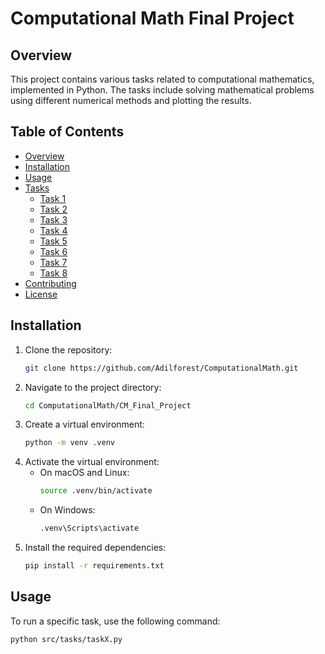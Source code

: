 # Computational Math Final Project

## Overview

This project contains various tasks related to computational mathematics, implemented in Python. The tasks include solving mathematical problems using different numerical methods and plotting the results.

## Table of Contents

- [Overview](#overview)
- [Installation](#installation)
- [Usage](#usage)
- [Tasks](#tasks)
  - [Task 1](#task-1)
  - [Task 2](#task-2)
  - [Task 3](#task-3)
  - [Task 4](#task-4)
  - [Task 5](#task-5)
  - [Task 6](#task-6)
  - [Task 7](#task-7)
  - [Task 8](#task-8)
- [Contributing](#contributing)
- [License](#license)

## Installation

1. Clone the repository:
    ```sh
    git clone https://github.com/Adilforest/ComputationalMath.git
    ```
2. Navigate to the project directory:
    ```sh
    cd ComputationalMath/CM_Final_Project
    ```
3. Create a virtual environment:
    ```sh
    python -m venv .venv
    ```
4. Activate the virtual environment:
    - On macOS and Linux:
        ```sh
        source .venv/bin/activate
        ```
    - On Windows:
        ```sh
        .venv\Scripts\activate
        ```
5. Install the required dependencies:
    ```sh
    pip install -r requirements.txt
    ```

## Usage

To run a specific task, use the following command:
```sh
python src/tasks/taskX.py
```